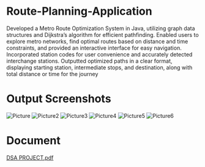 # Route-Planning-Application
Developed a Metro Route Optimization System in Java, utilizing graph data structures and Dijkstra’s
algorithm for efficient pathfinding. Enabled users to explore metro networks, find optimal routes based on distance
and time constraints, and provided an interactive interface for easy navigation. Incorporated station codes for user
convenience and accurately detected interchange stations. Outputted optimized paths in a clear format, displaying
starting station, intermediate stops, and destination, along with total distance or time for the journey
# Output Screenshots
![Picture](https://github.com/user-attachments/assets/ca0772a4-f236-4899-8bfd-74b956006e11)
![Picture2](https://github.com/user-attachments/assets/2e61718a-3257-4d52-adc2-a6aee65480ef)
![Picture3](https://github.com/user-attachments/assets/d4b46c1a-49c1-4a07-9ed6-c49fe8edf0be)
![Picture4](https://github.com/user-attachments/assets/4d02962a-d00b-41fd-bcf1-987bf3ed1b95)
![Picture5](https://github.com/user-attachments/assets/5e3e553d-7942-486f-aa53-177a6a193582)
![Picture6](https://github.com/user-attachments/assets/518f3263-36b0-4fb4-84dc-75cdb5403228)
# Document
[DSA PROJECT.pdf](https://github.com/user-attachments/files/16573754/DSA.PROJECT.pdf)
